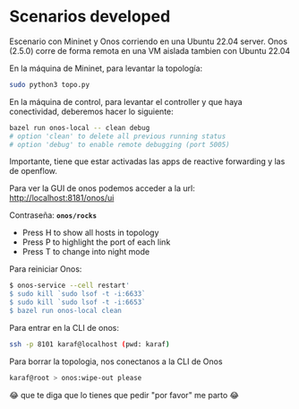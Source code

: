 # Scenarios developed 

Escenario con Mininet y Onos corriendo en una Ubuntu 22.04 server. Onos (2.5.0) corre de forma remota en una VM aislada tambien con Ubuntu 22.04

En la máquina de Mininet, para levantar la topología:

```bash
sudo python3 topo.py
```

En la máquina de control, para levantar el controller y que haya conectividad, deberemos hacer lo siguiente:

```bash
bazel run onos-local -- clean debug
# option 'clean' to delete all previous running status
# option 'debug' to enable remote debugging (port 5005)
```

Importante, tiene que estar activadas las apps de reactive forwarding y las de openflow.

Para ver la GUI de onos podemos acceder a la url:  [http://localhost:8181/onos/ui](http://localhost:8181/onos/ui) 

Contraseña: **`onos/rocks`**

*   Press H to show all hosts in topology
*   Press P to highlight the port of each link
*   Press T to change into night mode


Para reiniciar Onos:

```bash
$ onos-service --cell restart'
$ sudo kill `sudo lsof -t -i:6633`
$ sudo kill `sudo lsof -t -i:6653`
$ bazel run onos-local clean
```

Para entrar en la CLI de onos:

```bash 
ssh -p 8101 karaf@localhost (pwd: karaf)
```

Para borrar la topologia, nos conectanos a la CLI de Onos

```bash 
karaf@root > onos:wipe-out please 
```

:joy: que te diga que lo tienes que pedir "por favor" me parto :joy:
